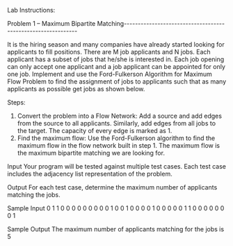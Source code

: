 Lab Instructions:

Problem 1 – Maximum Bipartite Matching-------------------------------------------------------------

It is the hiring season and many companies have already started looking for applicants to fill
positions. There are M job applicants and N jobs. Each applicant has a subset of jobs that he/she
is interested in. Each job opening can only accept one applicant and a job applicant can be
appointed for only one job. Implement and use the Ford-Fulkerson Algorithm for Maximum
Flow Problem to find the assignment of jobs to applicants such that as many applicants as
possible get jobs as shown below.

Steps:

1. Convert the problem into a Flow Network: Add a source and add edges from the source
to all applicants. Similarly, add edges from all jobs to the target. The capacity of every
edge is marked as 1.
2. Find the maximum flow: Use the Ford-Fulkerson algorithm to find the maximum flow in
the flow network built in step 1. The maximum flow is the maximum bipartite matching
we are looking for.

Input
Your program will be tested against multiple test cases. Each test case includes the adjacency
list representation of the problem.

Output
For each test case, determine the maximum number of applicants matching the jobs.

Sample Input
0 1 1 0 0 0
0 0 0 0 0 0
1 0 0 1 0 0
0 0 1 0 0 0
0 0 1 1 0 0
0 0 0 0 0 1

Sample Output
The maximum number of applicants matching for
the jobs is 5